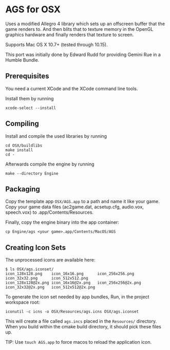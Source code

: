 # AGS for OSX

Uses a modified Allegro 4 library which sets up an offscreen buffer that the game renders to. And then blits that to texture memory in the OpenGL graphics hardware and finally renders that texture to screen.

Supports Mac OS X 10.7+ (tested through 10.15).

This port was initially done by Edward Rudd for providing Gemini Rue in a Humble Bundle.

## Prerequisites

You need a current XCode and the XCode command line tools.

Install them by running

    xcode-select --install

## Compiling

Install and compile the used libraries by running

    cd OSX/buildlibs
    make install
    cd -

Afterwards compile the engine by running

    make --directory Engine

## Packaging

Copy the template app `OSX/AGS.app` to a path and name it like your game. Copy your game data files (ac2game.dat, acsetup.cfg, audio.vox, speech.vox) to <your game>.app/Contents/Resources. 

Finally, copy the engine binary into the app container:

    cp Engine/ags <your game>.app/Contents/MacOS/AGS

## Creating Icon Sets

The unprocessed icons are available here:

    $ ls OSX/ags.iconset/
    icon_128x128.png	icon_16x16.png		icon_256x256.png	icon_32x32.png		icon_512x512.png
    icon_128x128@2x.png	icon_16x16@2x.png	icon_256x256@2x.png	icon_32x32@2x.png	icon_512x512@2x.png

To generate the icon set needed by app bundles, Run, in the project workspace root:

    iconutil -c icns -o OSX/Resources/ags.icns OSX/ags.iconset

This will create a file called `ags.incs` placed in the `Resources/` directory.
When you build within the cmake build directory, it should pick these files up.

TIP: Use `touch AGS.app` to force macos to reload the application icon.

